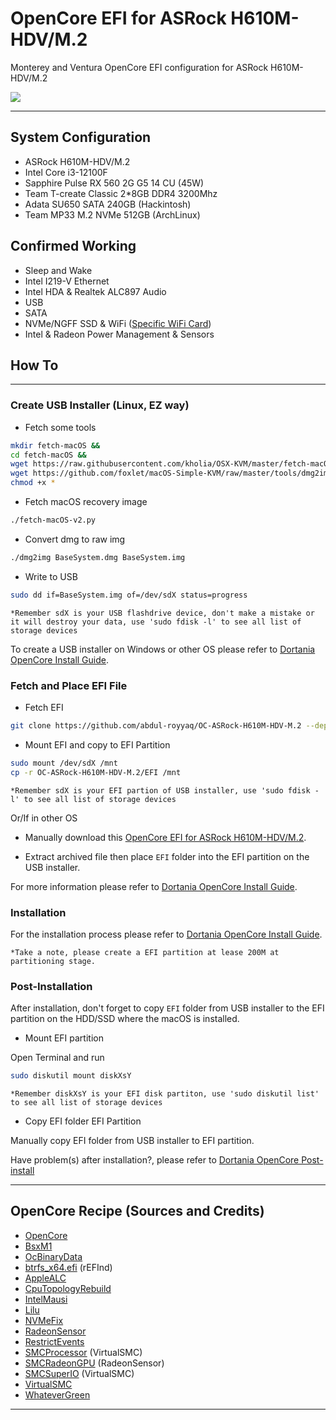 # OpenCore EFI for ASRock H610M-HDV/M.2

Monterey and Ventura OpenCore EFI configuration for ASRock H610M-HDV/M.2

![](https://i.imgur.com/7e2sFKK.png)

---

## System Configuration

* ASRock H610M-HDV/M.2
* Intel Core i3-12100F
* Sapphire Pulse RX 560 2G G5 14 CU (45W)
* Team T-create Classic 2*8GB DDR4 3200Mhz
* Adata SU650 SATA 240GB (Hackintosh)
* Team MP33 M.2 NVMe 512GB (ArchLinux)

## Confirmed Working

* Sleep and Wake
* Intel I219-V Ethernet
* Intel HDA & Realtek ALC897 Audio
* USB
* SATA
* NVMe/NGFF SSD & WiFi ([Specific WiFi Card](https://dortania.github.io/Wireless-Buyers-Guide))
* Intel & Radeon Power Management & Sensors

## How To

---

### Create USB Installer (Linux, EZ way)

* Fetch some tools

```bash
mkdir fetch-macOS &&
cd fetch-macOS &&
wget https://raw.githubusercontent.com/kholia/OSX-KVM/master/fetch-macOS-v2.py &&
wget https://github.com/foxlet/macOS-Simple-KVM/raw/master/tools/dmg2img &&
chmod +x *
```

* Fetch macOS recovery image

```bash
./fetch-macOS-v2.py
```

* Convert dmg to raw img

```bash
./dmg2img BaseSystem.dmg BaseSystem.img
```

* Write to USB

```bash
sudo dd if=BaseSystem.img of=/dev/sdX status=progress
```

`*Remember sdX is your USB flashdrive device, don't make a mistake or it will destroy your data, use 'sudo fdisk -l' to see all list of storage devices`

To create a USB installer on Windows or other OS please refer to [Dortania OpenCore Install Guide](https://dortania.github.io/OpenCore-Install-Guide/installer-guide/#making-the-installer).

### Fetch and Place EFI File

* Fetch EFI

```bash
git clone https://github.com/abdul-royyaq/OC-ASRock-H610M-HDV-M.2 --depth 1 
```

* Mount EFI and copy to EFI Partition

```bash
sudo mount /dev/sdX /mnt
cp -r OC-ASRock-H610M-HDV-M.2/EFI /mnt
```

`*Remember sdX is your EFI partion of USB installer, use 'sudo fdisk -l' to see all list of storage devices`

Or/If in other OS

* Manually download this [OpenCore EFI for ASRock H610M-HDV/M.2](https://github.com/abdul-royyaq/OC-ASRock-H610M-HDV-M.2/archive/refs/heads/main.zip).

* Extract archived file then place `EFI` folder into the EFI partition on the USB installer.

For more information please refer to [Dortania OpenCore Install Guide](https://dortania.github.io/OpenCore-Install-Guide/installer-guide/opencore-efi.html).

### Installation

For the installation process please refer to [Dortania OpenCore Install Guide](https://dortania.github.io/OpenCore-Install-Guide/installation/installation-process.html).

`*Take a note, please create a EFI partition at lease 200M at partitioning stage.`

### Post-Installation

After installation, don't forget to copy `EFI` folder from USB installer to the EFI partition on the HDD/SSD where the macOS is installed.

* Mount EFI partition

Open Terminal and run

```bash
sudo diskutil mount diskXsY
```

`*Remember diskXsY is your EFI disk partiton, use 'sudo diskutil list' to see all list of storage devices`

* Copy EFI folder EFI Partition

Manually copy EFI folder from USB installer to EFI partition.

Have problem(s) after installation?, please refer to [Dortania OpenCore Post-install](https://dortania.github.io/OpenCore-Post-Install)

---

## OpenCore Recipe (Sources and Credits)

* [OpenCore](https://github.com/acidanthera/OpenCorePkg)
* [BsxM1](https://github.com/blackosx/BsxM1)
* [OcBinaryData](https://github.com/acidanthera/OcBinaryData)
* [btrfs_x64.efi](https://sourceforge.net/p/refind) (rEFInd)
* [AppleALC](https://github.com/acidanthera/AppleALC)
* [CpuTopologyRebuild](https://github.com/b00t0x/CpuTopologyRebuild)
* [IntelMausi](https://github.com/acidanthera/IntelMausi)
* [Lilu](https://github.com/acidanthera/Lilu)
* [NVMeFix](https://github.com/acidanthera/NVMeFix)
* [RadeonSensor](https://github.com/aluveitie/RadeonSensor)
* [RestrictEvents](https://github.com/acidanthera/RestrictEvents)
* [SMCProcessor](https://github.com/acidanthera/VirtualSMC) (VirtualSMC)
* [SMCRadeonGPU](https://github.com/aluveitie/RadeonSensor) (RadeonSensor)
* [SMCSuperIO](https://github.com/acidanthera/VirtualSMC) (VirtualSMC)
* [VirtualSMC](https://github.com/acidanthera/VirtualSMC)
* [WhateverGreen](https://github.com/acidanthera/WhateverGreen)

----
